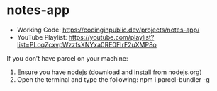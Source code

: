 # notes-app

- Working Code: https://codinginpublic.dev/projects/notes-app/
- YouTube Playlist: https://youtube.com/playlist?list=PLoqZcxvpWzzfsXNYxa0RE0FIrF2uXMP8o

If you don’t have parcel on your machine: 
1. Ensure you have nodejs (download and install from nodejs.org)
2. Open the terminal and type the following: npm i parcel-bundler -g
